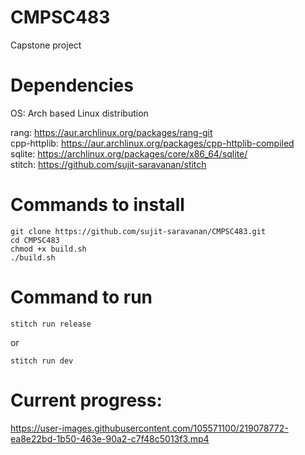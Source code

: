 # CMPSC483
Capstone project 

# Dependencies
OS: Arch based Linux distribution<br>

rang:        https://aur.archlinux.org/packages/rang-git<br>
cpp-httplib: https://aur.archlinux.org/packages/cpp-httplib-compiled<br>
sqlite:      https://archlinux.org/packages/core/x86_64/sqlite/<br>
stitch:      https://github.com/sujit-saravanan/stitch

# Commands to install
```
git clone https://github.com/sujit-saravanan/CMPSC483.git
cd CMPSC483
chmod +x build.sh
./build.sh
```

# Command to run
```
stitch run release
```
or
```
stitch run dev
```

# Current progress:



https://user-images.githubusercontent.com/105571100/219078772-ea8e22bd-1b50-463e-90a2-c7f48c5013f3.mp4



